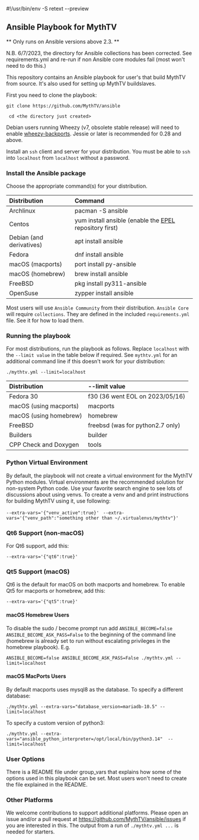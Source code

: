 #!/usr/bin/env -S retext --preview

[//]: # (Install retext from your distribution then ./README.md will look prettier.)

## Ansible Playbook for MythTV
** Only runs on Ansible versions above 2.3. **

N.B. 6/7/2023, the directory for Ansible collections has been corrected.
See requirements.yml and re-run if non Ansible core modules fail (most
won't need to do this.)

This repository contains an Ansible playbook for user's that build MythTV
from source. It's also used for setting up MythTV buildslaves.

First you need to clone the playbook:

``` git clone https://github.com/MythTV/ansible ```

``` cd <the directory just created>```

Debian users running Wheezy (v7, obsolete stable release) will need to enable
[wheezy-backports](https://wiki.debian.org/Backports).
Jessie or later is recommended for 0.28 and above.

Install an `ssh` client and server for your distribution. You must be
able to `ssh` into `localhost` from `localhost` without a password.

### Install the Ansible package
Choose the appropriate command(s) for your distribution.
<br>

Distribution | Command
:-------|:--------
Archlinux | pacman -S ansible
Centos | yum install ansible (enable the [EPEL](https://fedoraproject.org/wiki/EPEL) repository first)
Debian (and derivatives) | apt install ansible
Fedora | dnf install ansible
macOS (macports) | port install py-ansible
macOS (homebrew) | brew install ansible
FreeBSD | pkg install py311-ansible
OpenSuse | zypper install ansible

Most users will use `Ansible Community` from their distribution.
`Ansible Core` will require `collections`.  They are defined in
the included `requirements.yml` file. See it for how to load them.

### Running the playbook
For most distributions, run the playbook as follows. Replace
`localhost` with the `--limit value` in the table below if
required.
See `mythtv.yml` for an additional command line if this
doesn't work for your distribution:

``` ./mythtv.yml --limit=localhost ```
<br>

Distribution|--limit value
:-----------|:------------
Fedora 30 | f30 (36 went EOL on 2023/05/16)
macOS (using macports)| macports
macOS (using homebrew)| homebrew
FreeBSD | freebsd (was for python2.7 only)
Builders | builder
CPP Check and Doxygen | tools

### Python Virtual Environment
By default, the playbook will not create a virtual environment for the MythTV
Python modules. Virtual environments are the recommended solution for
non-system Python code. Use your favorite search engine to see
lots of discussions about using venvs. To create a venv and and print
instructions for building MythTV using it, use following:

```--extra-vars='{"venv_active":true}' ```
```--extra-vars='{"venv_path":"something other than ~/.virtualenvs/mythtv"}' ```

### Qt6 Support (non-macOS)
For Qt6 support, add this:

``` --extra-vars='{"qt6":true}' ```

### Qt5 Support (macOS)
Qt6 is the default for macOS on both macports and homebrew.  To enable Qt5 for
macports or homebrew, add this:

``` --extra-vars='{"qt5":true}' ```

#### macOS Homebrew Users
To disable the sudo / become prompt run add
``` ANSIBLE_BECOME=false ANSIBLE_BECOME_ASK_PASS=False ```
to the beginning of the command line (homebrew is already set to run
without escalating privileges in the homebrew playbook). E.g.

```ANSIBLE_BECOME=false ANSIBLE_BECOME_ASK_PASS=False ./mythtv.yml --limit=localhost ```


#### macOS MacPorts Users
By default macports uses mysql8 as the database. To specify a different database:

``` ./mythtv.yml --extra-vars="database_version=mariadb-10.5" --limit=localhost ```

To specify a custom version of python3:

``` ./mythtv.yml --extra-vars="ansible_python_interpreter=/opt/local/bin/python3.14"  --limit=localhost ```

### User Options
There is a README file under group_vars that explains how some of the options
used in this playbook can be set. Most users won't need to create the file
explained in the README.

### Other Platforms
We welcome contributions to support additional platforms. Please open an issue and/or
a pull request at
https://github.com/MythTV/ansible/issues if you are interested in this.
The output from a run of ```./mythtv.yml ...``` is needed for starters.
